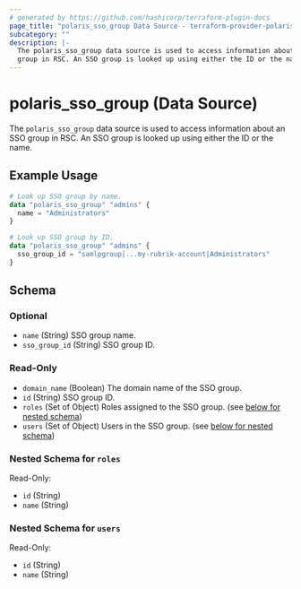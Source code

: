 ```yaml
---
# generated by https://github.com/hashicorp/terraform-plugin-docs
page_title: "polaris_sso_group Data Source - terraform-provider-polaris"
subcategory: ""
description: |-
  The polaris_sso_group data source is used to access information about an SSO
  group in RSC. An SSO group is looked up using either the ID or the name.
---
```


# polaris_sso_group (Data Source)

The `polaris_sso_group` data source is used to access information about an SSO
group in RSC. An SSO group is looked up using either the ID or the name.

## Example Usage

```terraform
# Look up SSO group by name.
data "polaris_sso_group" "admins" {
  name = "Administrators"
}

# Look up SSO group by ID.
data "polaris_sso_group" "admins" {
  sso_group_id = "samlpgroup|...my-rubrik-account|Administrators"
}
```

<!-- schema generated by tfplugindocs -->
## Schema

### Optional

- `name` (String) SSO group name.
- `sso_group_id` (String) SSO group ID.

### Read-Only

- `domain_name` (Boolean) The domain name of the SSO group.
- `id` (String) SSO group ID.
- `roles` (Set of Object) Roles assigned to the SSO group. (see [below for nested schema](#nestedatt--roles))
- `users` (Set of Object) Users in the SSO group. (see [below for nested schema](#nestedatt--users))

<a id="nestedatt--roles"></a>
### Nested Schema for `roles`

Read-Only:

- `id` (String)
- `name` (String)


<a id="nestedatt--users"></a>
### Nested Schema for `users`

Read-Only:

- `id` (String)
- `name` (String)

